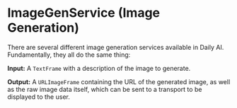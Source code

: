 # ImageGenService (Image Generation)

There are several different image generation services available in Daily AI. Fundamentally, they all do the same thing:

**Input:** A `TextFrame` with a description of the image to generate.

**Output:** A `URLImageFrame` containing the URL of the generated image, as well as the raw image data itself, which can be sent to a transport to be displayed to the user.

